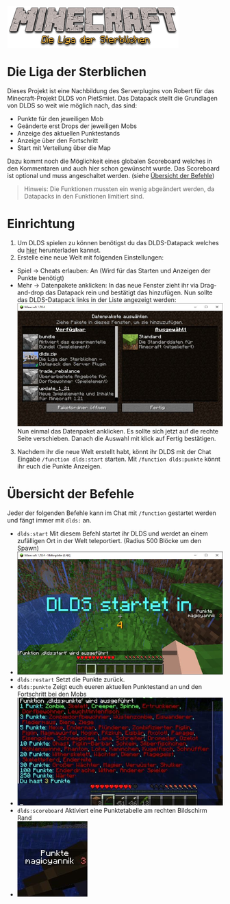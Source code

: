 <div style="display:flex;" align="center">
  <img alt="Logo" src="./docs/img/logo_dlds.png" width="400px" />
</div>

# Die Liga der Sterblichen
Dieses Projekt ist eine Nachbildung des Serverplugins von Robert für das Minecraft-Projekt DLDS von PietSmiet.
Das Datapack stellt die Grundlagen von DLDS so weit wie möglich nach, das sind:
- Punkte für den jeweiligen Mob
- Geänderte erst Drops der jeweiligen Mobs
- Anzeige des aktuellen Punktestands
- Anzeige über den Fortschritt
- Start mit Verteilung über die Map

Dazu kommt noch die Möglichkeit eines globalen Scoreboard welches in den Kommentaren und auch hier schon gewünscht wurde. Das Scoreboard ist optional und muss angeschaltet werden. (siehe [Übersicht der Befehle](#Übersicht-der-Befehle))

> Hinweis: Die Funktionen mussten ein wenig abgeändert werden, da Datapacks in den Funktionen limitiert sind.

# Einrichtung
1. Um DLDS spielen zu können benötigst du das DLDS-Datapack welches du [hier](https://github.com/otti-ai/dlds/releases/latest) herunterladen kannst.
2. Erstelle eine neue Welt mit folgenden Einstellungen:
- Spiel -> Cheats erlauben: An (Wird für das Starten und Anzeigen der Punkte benötigt)
- Mehr -> Datenpakete anklicken: In das neue Fenster zieht ihr via Drag-and-drop das Datapack rein und bestätigt das hinzufügen. Nun sollte das DLDS-Datapack links in der Liste angezeigt werden: ![datapack install](/docs/img/datapack1.JPG)
Nun einmal das Datenpaket anklicken. Es sollte sich jetzt auf die rechte Seite verschieben. Danach die Auswahl mit klick auf Fertig bestätigen.
3. Nachdem ihr die neue Welt erstellt habt, könnt ihr DLDS mit der Chat Eingabe `/function dlds:start` starten. Mit `/function dlds:punkte` könnt ihr euch die Punkte Anzeigen.

# Übersicht der Befehle
Jeder der folgenden Befehle kann im Chat mit `/function` gestartet werden und fängt immer mit `dlds:` an.
- `dlds:start` Mit diesem Befehl startet ihr DLDS und werdet an einem zufälligen Ort in der Welt teleportiert. (Radius 500 Blöcke um den Spawn)
- ![game start](/docs/img/start.jpg)
- `dlds:restart` Setzt die Punkte zurück.
- `dlds:punkte` Zeigt euch eueren aktuellen Punktestand an und den Fortschritt bei den Mobs
- ![points](/docs/img/punkte.jpg)
- `dlds:scoreboard` Aktiviert eine Punktetabelle am rechten Bildschirm Rand
- ![scoreboard](/docs/img/scoreboard.jpg)


